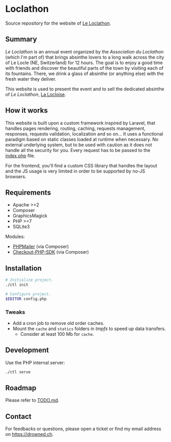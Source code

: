 # Loclathon

Source repository for the website of [Le Loclathon](https://loclathon.ch).

## Summary

*Le Loclathon* is an annual event organized by the *Association du Loclathon*
(which I'm part of) that brings absinthe lovers to a long walk across
the city of Le Locle (NE, Switzerland) for 12 hours. The goal is to enjoy a good
time with friends and discover the beautiful parts of the town by visiting each
of its fountains. There, we drink a glass of absinthe (or anything else) with
the fresh water they deliver.

This website is used to present the event and to sell the dedicated absinthe of
*Le Loclathon*, [La Locloise](https://loclathon.ch/#locloise).

## How it works

This website is built upon a custom framework inspired by Laravel, that handles
pages rendering, routing, caching, requests management, responses, requests
validation, localization and so on... It uses a functional paradigm based on
static classes loaded at runtime when necessary. No external underlying system,
but to be used with caution as it does not handle all the security for you.
Every request has to be passed to the [index.php](index.php) file.

For the frontend, you'll find a custom CSS library that handles the layout
and the JS usage is very limited in order to be supported by no-JS browsers.

## Requirements

- Apache >=2
- Composer
- GraphicsMagick
- PHP >=7
- SQLite3

Modules:
- [PHPMailer](https://github.com/PHPMailer/PHPMailer) (via Composer)
- [Checkout-PHP-SDK](https://github.com/paypal/Checkout-PHP-SDK/) (via Composer)

## Installation

```sh
# Initialize project.
./ctl init

# Configure project.
$EDITOR config.php
```

### Tweaks

- Add a cron job to remove old order caches.
- Mount the `cache` and `statics` folders in *tmpfs* to speed up data transfers.
  - Consider at least 100 Mb for `cache`.

## Development

Use the PHP internal server:

```sh
./ctl serve
```

## Roadmap

Please refer to [TODO.md](TODO.md).

## Contact

For feedbacks or questions, please open a ticket or find my email address
on https://drowned.ch.
